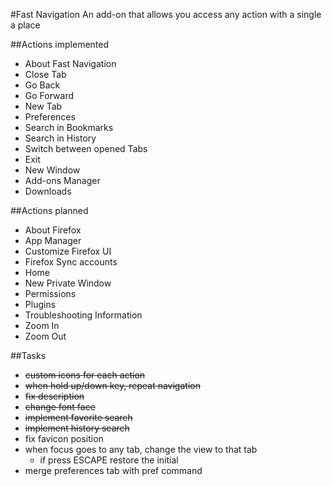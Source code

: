 #Fast Navigation
An add-on that allows you access any action with a single a place

##Actions implemented
- About Fast Navigation
- Close Tab
- Go Back
- Go Forward
- New Tab
- Preferences
- Search in Bookmarks
- Search in History
- Switch between opened Tabs
- Exit
- New Window
- Add-ons Manager
- Downloads

##Actions planned
- About Firefox
- App Manager
- Customize Firefox UI
- Firefox Sync accounts
- Home
- New Private Window
- Permissions
- Plugins
- Troubleshooting Information
- Zoom In
- Zoom Out

##Tasks
- ~~custom icons for each action~~
- ~~when hold up/down key, repeat navigation~~
- ~~fix description~~
- ~~change font face~~
- ~~implement favorite search~~
- ~~implement history search~~
- fix favicon position
- when focus goes to any tab, change the view to that tab
  - if press ESCAPE restore the initial
- merge preferences tab with pref command
